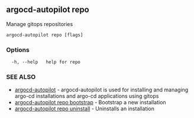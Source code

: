 ## argocd-autopilot repo

Manage gitops repositories

```
argocd-autopilot repo [flags]
```

### Options

```
  -h, --help   help for repo
```

### SEE ALSO

* [argocd-autopilot](argocd-autopilot.md)	 - argocd-autopilot is used for installing and managing argo-cd installations and argo-cd
applications using gitops
* [argocd-autopilot repo bootstrap](argocd-autopilot_repo_bootstrap.md)	 - Bootstrap a new installation
* [argocd-autopilot repo uninstall](argocd-autopilot_repo_uninstall.md)	 - Uninstalls an installation

